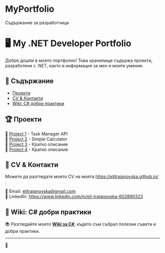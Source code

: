 # MyPortfolio
Съдържание за разработчици
# 🖥️ My .NET Developer Portfolio  

Добре дошли в моето портфолио! Това хранилище съдържа проекти, разработени с .NET, както и информация за мен и моите умения.  

## 📌 Съдържание  
- [Проекти](#проекти)  
- [CV & Контакти](#cv--контакти)  
- [Wiki: C# добри практики](#wiki-c-добри-практики)  

## 🏆 Проекти  
🔹 [Project 1](Project1/README.md) - Task Manager API  
🔹 [Project 2](Project2/README.md) - Simple Calculator  
🔹 [Project 3](Project3/README.md) - Кратко описание  
🔹 [Project 4](Project4/README.md) - Кратко описание  

## 📄 CV & Контакти  
Можете да разгледате моето CV на моята [ https://elitrajanovska.github.io/ ](https://твоето_потребителско_име.github.io/MyPortfolio).  


📧 Email: elitrajanovska@gmail.com  
💼 LinkedIn: https://www.linkedin.com/in/eli-trajanovska-602890323 

## 📖 Wiki: C# добри практики  
📚 Разгледайте моето **[Wiki за C#](https://github.com/EliTrajanovska/MyPortfolio/wiki)**, където съм събрал полезни съвети и добри практики.  

---  
🚀 
